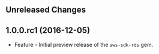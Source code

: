 Unreleased Changes
------------------

1.0.0.rc1 (2016-12-05)
------------------

* Feature - Initial preview release of the `aws-sdk-rds` gem.

